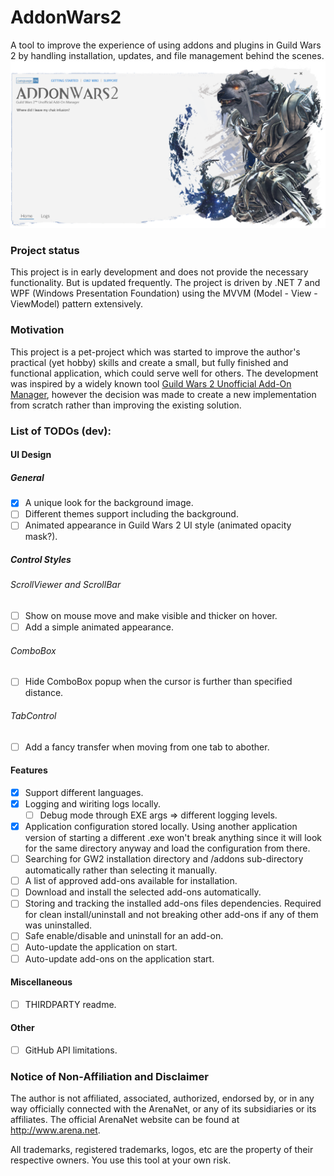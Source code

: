 # AddonWars2

A tool to improve the experience of using addons and plugins in Guild Wars 2 by handling installation, updates, and file management behind the scenes.
![App View Light](/img/app_view_01.png)

### Project status

This project is in early development and does not provide the necessary functionality. But is updated frequently.
The project is driven by .NET 7 and WPF (Windows Presentation Foundation) using the MVVM (Model - View - ViewModel) pattern extensively.

### Motivation

This project is a pet-project which was started to improve the author's practical (yet hobby) skills and create a small, but fully finished and functional application, which could serve well for others. The development was inspired by a widely known tool [Guild Wars 2 Unofficial Add-On Manager](https://github.com/gw2-addon-loader/GW2-Addon-Manager), however the decision was made to create a new implementation from scratch rather than improving the existing solution.

### List of TODOs (dev):
#### UI Design
##### General
- [x] A unique look for the background image.
- [ ] Different themes support including the background.
- [ ] Animated appearance in Guild Wars 2 UI style (animated opacity mask?).
##### Control Styles
###### ScrollViewer and ScrollBar
- [ ] Show on mouse move and make visible and thicker on hover.
- [ ] Add a simple animated appearance.
###### ComboBox
- [ ] Hide ComboBox popup when the cursor is further than specified distance.
###### TabControl
- [ ] Add a fancy transfer when moving from one tab to abother.
#### Features
- [x] Support different languages.
- [x] Logging and wiriting logs locally.
  - [ ] Debug mode through EXE args => different logging levels.
- [x] Application configuration stored locally. Using another application version of starting a different .exe won't break anything since it will look for the same directory anyway and load the configuration from there.
- [ ] Searching for GW2 installation directory and /addons sub-directory automatically rather than selecting it manually.
- [ ] A list of approved add-ons available for installation.
- [ ] Download and install the selected add-ons automatically.
- [ ] Storing and tracking the installed add-ons files dependencies. Required for clean install/uninstall and not breaking other add-ons if any of them was uninstalled.
- [ ] Safe enable/disable and uninstall for an add-on.
- [ ] Auto-update the application on start.
- [ ] Auto-update add-ons on the application start.
#### Miscellaneous
- [ ] THIRDPARTY readme.
#### Other
- [ ] GitHub API limitations.

### Notice of Non-Affiliation and Disclaimer

The author is not affiliated, associated, authorized, endorsed by, or in any way officially connected with the ArenaNet, or any of its subsidiaries or its affiliates. The official ArenaNet website can be found at http://www.arena.net.

All trademarks, registered trademarks, logos, etc are the property of their respective owners. You use this tool at your own risk.